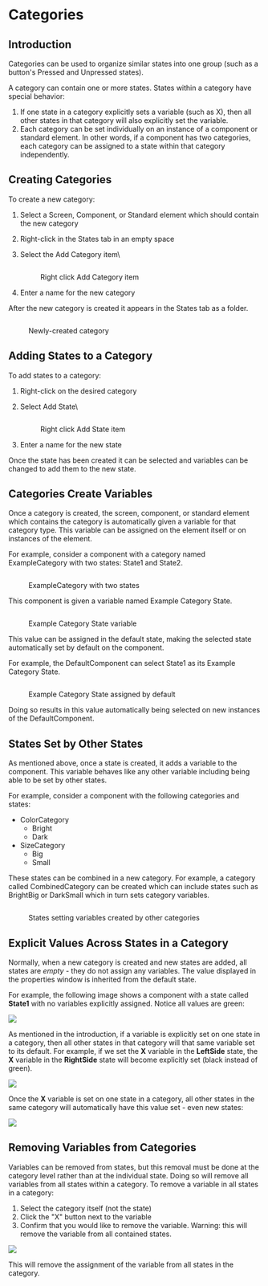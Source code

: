 # Categories

## Introduction

Categories can be used to organize similar states into one group (such as a button's Pressed and Unpressed states).

A category can contain one or more states. States within a category have special behavior:

1. If one state in a category explicitly sets a variable (such as X), then all other states in that category will also explicitly set the variable.
2. Each category can be set individually on an instance of a component or standard element. In other words, if a component has two categories, each category can be assigned to a state within that category independently.

## Creating Categories

To create a new category:

1. Select a Screen, Component, or Standard element which should contain the new category
2. Right-click in the States tab in an empty space
3.  Select the Add Category item\


    <figure><img src="../../../.gitbook/assets/05_21 39 23.png" alt=""><figcaption><p>Right click Add Category item</p></figcaption></figure>


4. Enter a name for the new category

After the new category is created it appears in the States tab as a folder.

<figure><img src="../../../.gitbook/assets/05_21 43 35.png" alt=""><figcaption><p>Newly-created category</p></figcaption></figure>

## Adding States to a Category

To add states to a category:

1. Right-click on the desired category
2.  Select Add State\


    <figure><img src="../../../.gitbook/assets/05_21 45 50 (1).png" alt=""><figcaption><p>Right click Add State item</p></figcaption></figure>
3. Enter a name for the new state

Once the state has been created it can be selected and variables can be changed to add them to the new state.

## Categories Create Variables

Once a category is created, the screen, component, or standard element which contains the category is automatically given a variable for that category type. This variable can be assigned on the element itself or on instances of the element.

For example, consider a component with a category named ExampleCategory with two states: State1 and State2.

<figure><img src="../../../.gitbook/assets/05_21 52 36.png" alt=""><figcaption><p>ExampleCategory with two states</p></figcaption></figure>

This component is given a variable named Example Category State.

<figure><img src="../../../.gitbook/assets/image (197).png" alt=""><figcaption><p>Example Category State variable</p></figcaption></figure>

This value can be assigned in the default state, making the selected state automatically set by default on the component.

For example, the DefaultComponent can select State1 as its Example Category State.

<figure><img src="../../../.gitbook/assets/05_22 01 38.png" alt=""><figcaption><p>Example Category State assigned by default</p></figcaption></figure>

Doing so results in this value automatically being selected on new instances of the DefaultComponent.

## States Set by Other States

As mentioned above, once a state is created, it adds a variable to the component. This variable behaves like any other variable including being able to be set by other states.

For example, consider a component with the following categories and states:

* ColorCategory
  * Bright
  * Dark
* SizeCategory
  * Big
  * Small

These states can be combined in a new category. For example, a category called CombinedCategory can be created which can include states such as BrightBig or DarkSmall which in turn sets category variables.

<figure><img src="../../../.gitbook/assets/05_22 42 54.gif" alt=""><figcaption><p>States setting variables created by other categories</p></figcaption></figure>

## Explicit Values Across States in a Category

Normally, when a new category is created and new states are added, all states are _empty_ - they do not assign any variables. The value displayed in the properties window is inherited from the default state.

For example, the following image shows a component with a state called **State1** with no variables explicitly assigned. Notice all values are green:

![](<../../../.gitbook/assets/30_19 46 57.png>)

As mentioned in the introduction, if a variable is explicitly set on one state in a category, then all other states in that category will that same variable set to its default. For example, if we set the **X** variable in the **LeftSide** state, the **X** variable in the **RightSide** state will become explicitly set (black instead of green).

![](<../../../.gitbook/assets/sharedexplicitset (1).gif>)

Once the **X** variable is set on one state in a category, all other states in the same category will automatically have this value set - even new states:

![](../../../.gitbook/assets/newcategorizedstate.gif)

## Removing Variables from Categories

Variables can be removed from states, but this removal must be done at the category level rather than at the individual state. Doing so will remove all variables from all states within a category. To remove a variable in all states in a category:

1. Select the category itself (not the state)
2. Click the "X" button next to the variable
3. Confirm that you would like to remove the variable. Warning: this will remove the variable from all contained states.

![](../../../.gitbook/assets/removevariablefromcategory.png)

This will remove the assignment of the variable from all states in the category.
